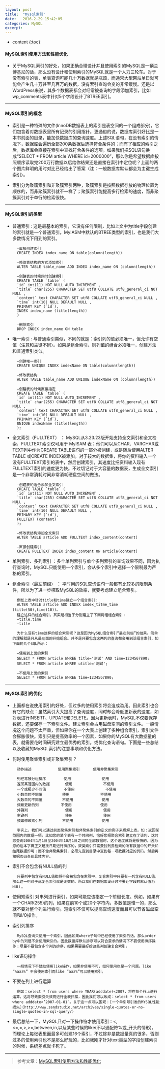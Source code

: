 ```yaml
---
layout: post
title:  "Mysql索引"
date:   2016-2-29 15:42:05
categories: MySQL
excerpt: 
---
```


* content
{:toc}

#### MySQL索引使用方法和性能优化

* 关于MySQL索引的好处，如果正确合理设计并且使用索引的MySQL是一辆兰博基尼的话，那么没有设计和使用索引的MySQL就是一个人力三轮车。对于没有索引的表，单表查询可能几十万数据就是瓶颈，而通常大型网站单日就可能会产生几十万甚至几百万的数据，没有索引查询会变的非常缓慢。还是以WordPress来说，其多个数据表都会对经常被查询的字段添加索引，比如wp_comments表中针对5个字段设计了BTREE索引。

---

#### MySQL索引的概念

* 索引是一种特殊的文件(InnoDB数据表上的索引是表空间的一个组成部分)，它们包含着对数据表里所有记录的引用指针。更通俗的说，数据库索引好比是一本书前面的目录，能加快数据库的查询速度。上述SQL语句，在没有索引的情况下，数据库会遍历全部200条数据后选择符合条件的；而有了相应的索引之后，数据库会直接在索引中查找符合条件的选项。如果我们把SQL语句换成“SELECT * FROM article WHERE id=2000000”，那么你是希望数据库按照顺序读取完200万行数据以后给你结果还是直接在索引中定位呢？上面的两个图片鲜明的用时对比已经给出了答案（注：一般数据库默认都会为主键生成索引）。

* 索引分为聚簇索引和非聚簇索引两种，聚簇索引是按照数据存放的物理位置为顺序的，而非聚簇索引就不一样了；聚簇索引能提高多行检索的速度，而非聚簇索引对于单行的检索很快。

---

#### MySQL索引的类型

* 普通索引 : 这是最基本的索引，它没有任何限制，比如上文中为title字段创建的索引就是一个普通索引，MyIASM中默认的BTREE类型的索引，也是我们大多数情况下用到的索引。

        –直接创建索引
        CREATE INDEX index_name ON table(column(length))

        –修改表结构的方式添加索引
        ALTER TABLE table_name ADD INDEX index_name ON (column(length))

        –创建表的时候同时创建索引
        CREATE TABLE `table` (
        `id` int(11) NOT NULL AUTO_INCREMENT ,
        `title` char(255) CHARACTER SET utf8 COLLATE utf8_general_ci NOT NULL ,
        `content` text CHARACTER SET utf8 COLLATE utf8_general_ci NULL ,
        `time` int(10) NULL DEFAULT NULL ,
        PRIMARY KEY (`id`),
        INDEX index_name (title(length))
        )
        
        –删除索引
        DROP INDEX index_name ON table

* 唯一索引 : 与普通索引类似，不同的就是：索引列的值必须唯一，但允许有空值（注意和主键不同）。如果是组合索引，则列值的组合必须唯一，创建方法和普通索引类似。

        –创建唯一索引
        CREATE UNIQUE INDEX indexName ON table(column(length))

        –修改表结构
        ALTER TABLE table_name ADD UNIQUE indexName ON (column(length))

        –创建表的时候直接指定
        CREATE TABLE `table` (
        `id` int(11) NOT NULL AUTO_INCREMENT ,
        `title` char(255) CHARACTER SET utf8 COLLATE utf8_general_ci NOT NULL ,
        `content` text CHARACTER SET utf8 COLLATE utf8_general_ci NULL ,
        `time` int(10) NULL DEFAULT NULL ,
        PRIMARY KEY (`id`),
        UNIQUE indexName (title(length))
        );

* 全文索引（FULLTEXT） ： MySQL从3.23.23版开始支持全文索引和全文检索，FULLTEXT索引仅可用于 MyISAM 表；他们可以从CHAR、VARCHAR或TEXT列中作为CREATE TABLE语句的一部分被创建，或是随后使用ALTER TABLE 或CREATE INDEX被添加。对于较大的数据集，将你的资料输入一个没有FULLTEXT索引的表中，然后创建索引，其速度比把资料输入现有FULLTEXT索引的速度更为快。不过切记对于大容量的数据表，生成全文索引是一个非常消耗时间非常消耗硬盘空间的做法。

        –创建表的适合添加全文索引
        CREATE TABLE `table` (
        `id` int(11) NOT NULL AUTO_INCREMENT ,
        `title` char(255) CHARACTER SET utf8 COLLATE utf8_general_ci NOT NULL ,
        `content` text CHARACTER SET utf8 COLLATE utf8_general_ci NULL ,
        `time` int(10) NULL DEFAULT NULL ,
        PRIMARY KEY (`id`),
        FULLTEXT (content)
        );

        –修改表结构添加全文索引
        ALTER TABLE article ADD FULLTEXT index_content(content)

        –直接创建索引
        CREATE FULLTEXT INDEX index_content ON article(content)

* 单列索引、多列索引 ：多个单列索引与单个多列索引的查询效果不同，因为执行查询时，MySQL只能使用一个索引，会从多个索引中选择一个限制最为严格的索引。

* 组合索引（最左前缀） ： 平时用的SQL查询语句一般都有比较多的限制条件，所以为了进一步榨取MySQL的效率，就要考虑建立组合索引。

        例如上表中针对title和time建立一个组合索引：
        ALTER TABLE article ADD INDEX index_titme_time (title(50),time(10))。
        建立这样的组合索引，其实是相当于分别建立了下面两组组合索引：
        –title,time
        –title
        
        为什么没有time这样的组合索引呢？这是因为MySQL组合索引“最左前缀”的结果。简单的理解就是只从最左面的开始组合。并不是只要包含这两列的查询都会用到该组合索引，如下面的几个SQL所示：

        –使用到上面的索引
        SELECT * FROM article WHREE title='测试' AND time=1234567890;
        SELECT * FROM article WHREE utitle='测试';

        –不使用上面的索引
        SELECT * FROM article WHREE time=1234567890;

---

#### MySQL索引的优化

* 上面都在说使用索引的好处，但过多的使用索引将会造成滥用。因此索引也会有它的缺点：虽然索引大大提高了查询速度，同时却会降低更新表的速度，如对表进行INSERT、UPDATE和DELETE。因为更新表时，MySQL不仅要保存数据，还要保存一下索引文件。建立索引会占用磁盘空间的索引文件。一般情况这个问题不太严重，但如果你在一个大表上创建了多种组合索引，索引文件会膨胀很快。索引只是提高效率的一个因素，如果你的MySQL有大数据量的表，就需要花时间研究建立最优秀的索引，或优化查询语句。下面是一些总结以及收藏的MySQL索引的注意事项和优化方法。

* 何时使用聚集索引或非聚集索引？

        
        动作描述	        使用聚集索引	    使用非聚集索引
        
        列经常被分组排序	    使用	            使用
        返回某范围内的数据	    使用	            不使用
        一个或极少不同值        不使用              不使用
        小数目的不同值	        使用	            不使用
        大数目的不同值	        不使用	            使用
        频繁更新的列	        不使用	            使用
        外键列	                使用	            使用
        主键列	                使用	            使用
        频繁修改索引列	        不使用	            使用
        
        事实上，我们可以通过前面聚集索引和非聚集索引的定义的例子来理解上表。如：返回某范围内的数据一项。比如您的某个表有一个时间列，恰好您把聚合索引建立在了该列，这时您查询2004年1月1日至2004年10月1日之间的全部数据时，这个速度就将是很快的，因为您的这本字典正文是按日期进行排序的，聚类索引只需要找到要检索的所有数据中的开头和结尾数据即可；而不像非聚集索引，必须先查到目录中查到每一项数据对应的页码，然后再根据页码查到具体内容。
        
* 索引不会包含有NULL值的列

        只要列中包含有NULL值都将不会被包含在索引中，复合索引中只要有一列含有NULL值，那么这一列对于此复合索引就是无效的。所以我们在数据库设计时不要让字段的默认值为NULL。
        
* 使用短索引
        对串列进行索引，如果可能应该指定一个前缀长度。例如，如果有一个CHAR(255)的列，如果在前10个或20个字符内，多数值是惟一的，那么就不要对整个列进行索引。短索引不仅可以提高查询速度而且可以节省磁盘空间和I/O操作。

* 索引列排序

        MySQL查询只使用一个索引，因此如果where子句中已经使用了索引的话，那么order by中的列是不会使用索引的。因此数据库默认排序可以符合要求的情况下不要使用排序操作；尽量不要包含多个列的排序，如果需要最好给这些列创建复合索引。

* like语句操作

        一般情况下不鼓励使用like操作，如果非使用不可，如何使用也是一个问题。like “%aaa%” 不会使用索引而like “aaa%”可以使用索引。
        
* 不要在列上进行运算

        例如：select * from users where YEAR(adddate)<2007，将在每个行上进行运算，这将导致索引失效而进行全表扫描，因此我们可以改成：select * from users where adddate<’2007-01-01′。关于这一点可以围观：[一个单引号引发的MYSQL性能损失](http://www.zendstudio.net/archives/single-quotes-or-no-single-quotes-in-sql-query/)
        
* 最后总结一下，MySQL只对一下操作符才使用索引：<,<=,=,>,>=,between,in,以及某些时候的like(不以通配符%或_开头的情形)。而理论上每张表里面最多可创建16个索引，不过除非是数据量真的很多，否则过多的使用索引也不是那么好玩的，比如我刚才针对text类型的字段创建索引的时候，系统差点就卡死了。

---

> 参考文章：[MySQL索引使用方法和性能优化](http://feiyan.info/16.html)